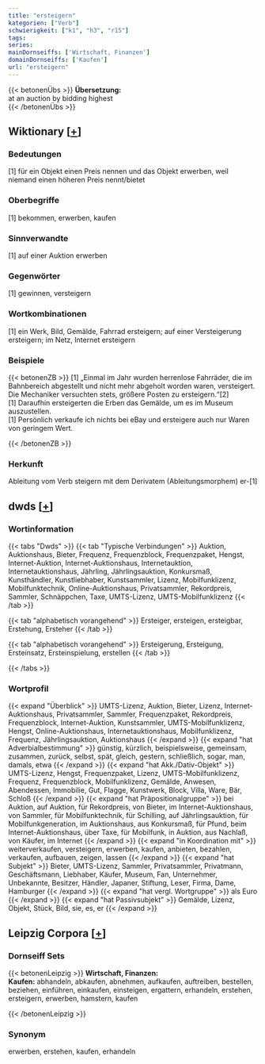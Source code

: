 ```yaml
---
title: "ersteigern"
kategorien: ["Verb"]
schwierigkeit: ["k1", "h3", "r15"]
tags:
series:
mainDornseiffs: ['Wirtschaft, Finanzen']
domainDornseiffs: ['Kaufen']
url: "ersteigern"
---
```


{{< betonenÜbs >}}
**Übersetzung:**  
at an auction by bidding highest  
{{< /betonenÜbs >}}

## Wiktionary [[+](https://de.wiktionary.org/wiki/ersteigern)]

### Bedeutungen
[1] für ein Objekt einen Preis nennen und das Objekt erwerben, weil niemand einen höheren Preis nennt/bietet  

### Oberbegriffe
[1] bekommen, erwerben, kaufen  

### Sinnverwandte
[1] auf einer Auktion erwerben  

### Gegenwörter
[1] gewinnen, versteigern  

### Wortkombinationen
[1] ein Werk, Bild, Gemälde, Fahrrad ersteigern; auf einer Versteigerung ersteigern; im Netz, Internet ersteigern  

### Beispiele
{{< betonenZB >}}
[1] „Einmal im Jahr wurden herrenlose Fahrräder, die im Bahnbereich abgestellt und nicht mehr abgeholt worden waren, versteigert. Die Mechaniker versuchten stets, größere Posten zu ersteigern.“[2]  
[1] Daraufhin ersteigerten die Erben das Gemälde, um es im Museum auszustellen.  
[1] Persönlich verkaufe ich nichts bei eBay und ersteigere auch nur Waren von geringem Wert.  

{{< /betonenZB >}}
### Herkunft
Ableitung vom Verb steigern mit dem Derivatem (Ableitungsmorphem) er-[1]  



## dwds [[+](https://www.dwds.de/wb/ersteigern)]

### Wortinformation
{{< tabs "Dwds" >}}
{{< tab "Typische Verbindungen" >}}
Auktion, Auktionshaus, Bieter, Frequenz, Frequenzblock, Frequenzpaket, Hengst, Internet-Auktion, Internet-Auktionshaus, Internetauktion, Internetauktionshaus, Jährling, Jährlingsauktion, Konkursmaß, Kunsthändler, Kunstliebhaber, Kunstsammler, Lizenz, Mobilfunklizenz, Mobilfunktechnik, Online-Auktionshaus, Privatsammler, Rekordpreis, Sammler, Schnäppchen, Taxe, UMTS-Lizenz, UMTS-Mobilfunklizenz
{{< /tab >}}

{{< tab "alphabetisch vorangehend" >}}
Ersteiger, ersteigen, ersteigbar, Erstehung, Ersteher
{{< /tab >}}

{{< tab "alphabetisch vorangehend" >}}
Ersteigerung, Ersteigung, Ersteinsatz, Ersteinspielung, erstellen
{{< /tab >}}

{{< /tabs >}}

### Wortprofil
{{< expand "Überblick" >}} UMTS-Lizenz, Auktion, Bieter, Lizenz, Internet-Auktionshaus, Privatsammler, Sammler, Frequenzpaket, Rekordpreis, Frequenzblock, Internet-Auktion, Kunstsammler, UMTS-Mobilfunklizenz, Hengst, Online-Auktionshaus, Internetauktionshaus, Mobilfunklizenz, Frequenz, Jährlingsauktion, Auktionshaus {{< /expand >}}
{{< expand "hat Adverbialbestimmung" >}} günstig, kürzlich, beispielsweise, gemeinsam, zusammen, zurück, selbst, spät, gleich, gestern, schließlich, sogar, man, damals, etwa {{< /expand >}}
{{< expand "hat Akk./Dativ-Objekt" >}} UMTS-Lizenz, Hengst, Frequenzpaket, Lizenz, UMTS-Mobilfunklizenz, Frequenz, Frequenzblock, Mobilfunklizenz, Gemälde, Anwesen, Abendessen, Immobilie, Gut, Flagge, Kunstwerk, Block, Villa, Ware, Bär, Schloß {{< /expand >}}
{{< expand "hat Präpositionalgruppe" >}} bei Auktion, auf Auktion, für Rekordpreis, von Bieter, im Internet-Auktionshaus, von Sammler, für Mobilfunktechnik, für Schilling, auf Jährlingsauktion, für Mobilfunkgeneration, im Auktionshaus, aus Konkursmaß, für Pfund, beim Internet-Auktionshaus, über Taxe, für Mobilfunk, in Auktion, aus Nachlaß, von Käufer, im Internet {{< /expand >}}
{{< expand "in Koordination mit" >}} weiterverkaufen, versteigern, erwerben, kaufen, anbieten, bezahlen, verkaufen, aufbauen, zeigen, lassen {{< /expand >}}
{{< expand "hat Subjekt" >}} Bieter, UMTS-Lizenz, Sammler, Privatsammler, Privatmann, Geschäftsmann, Liebhaber, Käufer, Museum, Fan, Unternehmer, Unbekannte, Besitzer, Händler, Japaner, Stiftung, Leser, Firma, Dame, Hamburger {{< /expand >}}
{{< expand "hat vergl. Wortgruppe" >}} als Euro {{< /expand >}}
{{< expand "hat Passivsubjekt" >}} Gemälde, Lizenz, Objekt, Stück, Bild, sie, es, er {{< /expand >}}

## Leipzig Corpora [[+](https://corpora.uni-leipzig.de/en/res?word=ersteigern&corpusId=deu_newscrawl-public_2018)]

### Dornseiff Sets
{{< betonenLeipzig >}}
**Wirtschaft, Finanzen:**  
**Kaufen:** abhandeln, abkaufen, abnehmen, aufkaufen, auftreiben, bestellen, beziehen, einführen, einkaufen, einsteigen, ergattern, erhandeln, erstehen, ersteigern, erwerben, hamstern, kaufen  

{{< /betonenLeipzig >}}

### Synonym
erwerben, erstehen, kaufen, erhandeln

